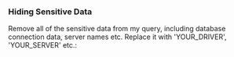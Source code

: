 ### Hiding Sensitive Data 
Remove all of the sensitive data from my query, including database connection data, server names etc. Replace it with 'YOUR_DRIVER', 'YOUR_SERVER' etc.:
